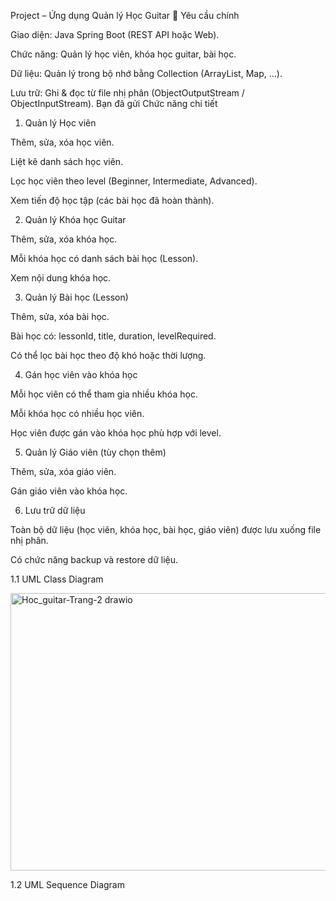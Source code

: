 Project – Ứng dụng Quản lý Học Guitar 🎸
Yêu cầu chính

Giao diện: Java Spring Boot (REST API hoặc Web).

Chức năng: Quản lý học viên, khóa học guitar, bài học.

Dữ liệu: Quản lý trong bộ nhớ bằng Collection (ArrayList, Map, …).

Lưu trữ: Ghi & đọc từ file nhị phân (ObjectOutputStream / ObjectInputStream).
Bạn đã gửi
Chức năng chi tiết
1. Quản lý Học viên

Thêm, sửa, xóa học viên.

Liệt kê danh sách học viên.

Lọc học viên theo level (Beginner, Intermediate, Advanced).

Xem tiến độ học tập (các bài học đã hoàn thành).

2. Quản lý Khóa học Guitar

Thêm, sửa, xóa khóa học.

Mỗi khóa học có danh sách bài học (Lesson).

Xem nội dung khóa học.

3. Quản lý Bài học (Lesson)

Thêm, sửa, xóa bài học.

Bài học có: lessonId, title, duration, levelRequired.

Có thể lọc bài học theo độ khó hoặc thời lượng.

4. Gán học viên vào khóa học

Mỗi học viên có thể tham gia nhiều khóa học.

Mỗi khóa học có nhiều học viên.

Học viên được gán vào khóa học phù hợp với level.

5. Quản lý Giáo viên (tùy chọn thêm)

Thêm, sửa, xóa giáo viên.

Gán giáo viên vào khóa học.

6. Lưu trữ dữ liệu

Toàn bộ dữ liệu (học viên, khóa học, bài học, giáo viên) được lưu xuống file nhị phân.

Có chức năng backup và restore dữ liệu.

1.1 UML Class Diagram

<img width="1321" height="444" alt="Hoc_guitar-Trang-2 drawio" src="https://github.com/user-attachments/assets/978ac908-2930-475b-9ddd-966c1321e6a8" />

1.2 UML Sequence Diagram


